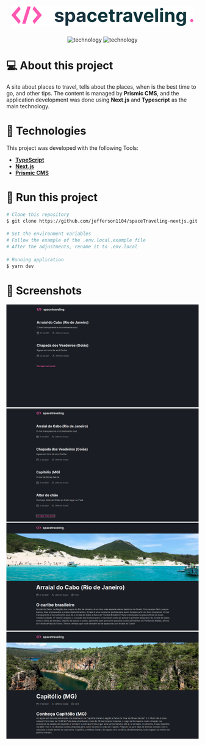 <h1 align="center">
  <img src="./assets/spacetraveling.svg" color='#000'>
</h1>

<p align="center">
  <img alt="technology" src="https://img.shields.io/badge/TypeScript-007ACC?style=for-the-badge&logo=typescript&logoColor=white">
  <img alt="technology" src="https://img.shields.io/badge/Next-black?style=for-the-badge&logo=next.js&logoColor=white">
</p>

# 💻 About this project
A site about places to travel, tells about the places, when is the best time to go, and other tips. The content is managed by **Prismic CMS**, and the application development was done using **Next.js** and **Typescript** as the main technology.

# :hammer: Technologies
This project was developed with the following Tools:
- **[TypeScript](https://www.typescriptlang.org/)**
- **[Next.js](https://nextjs.org/)**
- **[Prismic CMS](https://prismic.io/)**

# 🚀 Run this project
```bash
# Clone this repository
$ git clone https://github.com/jefferson1104/spaceTraveling-nextjs.git

# Set the environment variables
# Follow the example of the .env.local.example file
# After the adjustments, rename it to .env.local

# Running application
$ yarn dev
```

# 🎨 Screenshots

![screenshot](./assets/screenshots/screenshot-01.png)
![screenshot](./assets/screenshots/screenshot-02.png)
![screenshot](./assets/screenshots/screenshot-03.png)
![screenshot](./assets/screenshots/screenshot-04.png)
